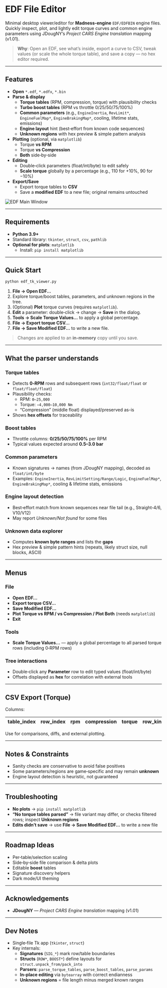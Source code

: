 # EDF File Editor

Minimal desktop viewer/editor for **Madness-engine** `EDF/EDFBIN` engine files. Quickly inspect, plot, and lightly edit torque curves and common engine parameters using JDougNY’s *Project CARS Engine translation* mapping (v1.01).

> **Why**: Open an EDF, see what’s inside, export a curve to CSV, tweak values (or scale the whole torque table), and save a copy — no hex editor required.

---

## Features

- **Open** `*.edf`, `*.edfx`, `*.bin`
- **Parse & display**
  - **Torque tables** (RPM, compression, torque) with plausibility checks
  - **Turbo boost tables** (RPM vs throttle 0/25/50/75/100%)
  - **Common parameters** (e.g., `EngineInertia`, `RevLimit*`, `EngineFuelMap*`, `EngineBrakingMap*`, cooling, lifetime stats, emissions)
  - **Engine layout** hint (best‑effort from known code sequences)
  - **Unknown regions** with hex preview & simple pattern analysis
- **Plotting** (optional, via `matplotlib`)
  - Torque **vs RPM**
  - Torque **vs Compression**
  - **Both** side‑by‑side
- **Editing**
  - Double‑click parameters (float/int/byte) to edit safely
  - **Scale torque** globally by a percentage (e.g., 110 for +10%, 90 for −10%)
- **Export/Save**
  - Export torque tables to **CSV**
  - Save a **modified EDF** to a new file; original remains untouched

![EDF Main Window](https://github.com/user-attachments/assets/d3fa69fe-0e8f-4962-bdce-7661b8ecbd7f)

---

## Requirements

- **Python 3.9+**
- Standard library: `tkinter`, `struct`, `csv`, `pathlib`
- **Optional for plots**: `matplotlib`
  - Install: `pip install matplotlib`

---

## Quick Start

```bash
python edf_tk_viewer.py
```

1. **File → Open EDF…**  
2. Explore torque/boost tables, parameters, and unknown regions in the tree.  
3. (Optional) **Plot** torque curves (requires `matplotlib`).  
4. **Edit** a parameter: double‑click → change → **Save** in the dialog.  
5. **Tools → Scale Torque Values…** to apply a global percentage.  
6. **File → Export torque CSV…**  
7. **File → Save Modified EDF…** to write a new file.

> Changes are applied to an **in‑memory** copy until you save.

---

## What the parser understands

### Torque tables
- Detects **0‑RPM** rows and subsequent rows (`int32/float/float` or `float/float/float`)
- Plausibility checks:
  - RPM: `0–25,000`
  - Torque: `−4,000–10,000 Nm`
  - “Compression” (middle float) displayed/preserved as-is
- Shows **hex offsets** for traceability

### Boost tables
- Throttle columns: **0/25/50/75/100%** per RPM
- Typical values expected around **0.5–3.0 bar**

### Common parameters
- Known signatures → names (from JDougNY mapping), decoded as `float/int/byte`
- Examples: `EngineInertia`, `RevLimitSetting/Range/Logic`, `EngineFuelMap*`, `EngineBrakingMap*`, cooling & lifetime stats, emissions

### Engine layout detection
- Best‑effort match from known sequences near file tail (e.g., Straight‑4/6, V10/V12)
- May report *Unknown/Not found* for some files

### Unknown data explorer
- Computes **known byte ranges** and lists the **gaps**
- Hex preview & simple pattern hints (repeats, likely struct size, null blocks, ASCII)

---

## Menus

### File
- **Open EDF…**
- **Export torque CSV…**
- **Save Modified EDF…**
- **Plot Torque vs RPM / vs Compression / Plot Both** (needs `matplotlib`)
- **Exit**

### Tools
- **Scale Torque Values…** — apply a global percentage to all parsed torque rows (including 0‑RPM rows)

### Tree interactions
- Double‑click any **Parameter** row to edit typed values (float/int/byte)
- Offsets displayed as **hex** for correlation with external tools

---

## CSV Export (Torque)

Columns:

| table_index | row_index | rpm | compression | torque | row_kind | payload_offset_hex | table_start_hex | source_file |
|---:|---:|---:|---:|---:|---|---|---|---|

Use for comparisons, diffs, and external plotting.

---

## Notes & Constraints

- Sanity checks are conservative to avoid false positives
- Some parameters/regions are game‑specific and may remain **unknown**
- Engine layout detection is heuristic, not guaranteed

---

## Troubleshooting

- **No plots** → `pip install matplotlib`
- **“No torque tables parsed”** → file variant may differ, or checks filtered rows; inspect **Unknown regions**
- **Edits didn’t save** → use **File → Save Modified EDF…** to write a new file

---

## Roadmap Ideas

- Per‑table/selection scaling
- Side‑by‑side file comparison & delta plots
- Editable **boost** tables
- Signature discovery helpers
- Dark mode/UI theming

---

## Acknowledgements
- **JDougNY** — *Project CARS Engine translation* mapping (v1.01)  
---

## Dev Notes

- Single‑file Tk app (`tkinter`, `struct`)
- Key internals:
  - **Signatures** (`SIG_*`) mark row/table boundaries
  - **Structs** (`ROW*`, `BOOST*`) define layouts for `struct.unpack_from/pack_into`
  - **Parsers**: `parse_torque_tables`, `parse_boost_tables`, `parse_params`
  - **In‑place editing** via `bytearray` with correct endianness
  - **Unknown regions** = file length minus merged known ranges
